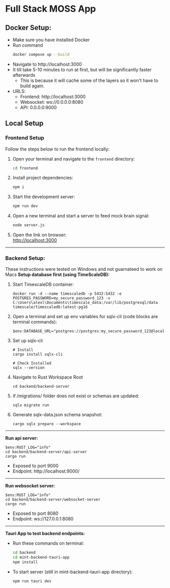 # Full Stack MOSS App

## Docker Setup:
- Make sure you have installed Docker
- Run command
    ```sh
    docker compose up --build
    ```
- Navigate to http://localhost:3000
- It till take 5-10 minutes to run at first, but will be significantly faster afterwards
    - This is because it will cache some of the layers so it won't have to build again.
- URLS:
    - Frontend:  http://localhost:3000
    - Websocket: ws://0.0.0.0:8080
    - API: 0.0.0.0:9000

## Local Setup

### Frontend Setup

Follow the steps below to run the frontend locally:

1. Open your terminal and navigate to the `frontend` directory:
    ```sh
    cd frontend
    ```

2. Install project dependencies:
    ```sh
    npm i
    ```

3. Start the development server:
    ```sh
    npm run dev
    ```

4. Open a new terminal and start a server to feed mock brain signal:
    ```sh
    node server.js
    ```

5. Open the link on browser:  
    [http://localhost:3000](http://localhost:3000)
---

### Backend Setup:
These instructions were tested on Windows and not guarnateed to work on Macs
**Setup database first (using TimeScaleDB):**
1. Start TimescaleDB container:
    ```
    docker run -d --name timescaledb -p 5432:5432 -e POSTGRES_PASSWORD=my_secure_password_123 -v C:\Users\alexl\Documents\timescale_data:/var/lib/postgresql/data timescale/timescaledb:latest-pg16
    ```
2. Open a terminal and set up env variables for sqlx-cli (code blocks are terminal commands):
    ```
    $env:DATABASE_URL="postgres://postgres:my_secure_password_123@localhost:5432/postgres"
    ```
3. Set up sqlx-cli
    ```
    # Install
    cargo install sqlx-cli  

    # Check Installed 
    sqlx --version
    ```
4. Navigate to Rust Workspace Root
    ```
    cd backend/backend-server
    ```
5. if /migrations/ folder does not exist or schemas are updated:
    ```
    sqlx migrate run
    ```
6. Generate sqlx-data.json schema snapshot:
    ```
    cargo sqlx prepare --workspace
    ```
---

**Run api server:**
```
$env:RUST_LOG="info"
cd backend/backend-server/api-server
cargo run
```
- Exposed to port 9000
- Endpoint: http://localhost:9000/

---

**Run websocket server:**
```
$env:RUST_LOG="info"
cd backend/backend-server/websocket-server
cargo run
```
- Exposed to port 8080
- Endpoint: ws://127.0.0.1:8080

---
**Tauri App to test backend endpoints:**
- Run these commands on terminal:
    ```sh
    cd backend
    cd mint-backend-tauri-app
    npm install
    ```
- To start server (still in mint-backend-tauri-app directory):
    ```sh
    npm run tauri dev
    ```
